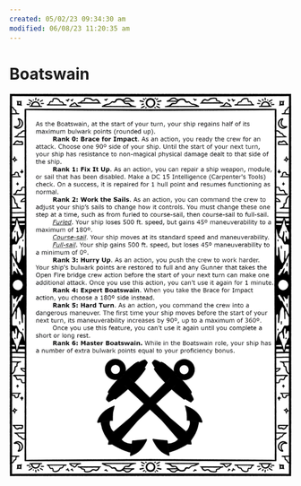```yaml
---
created: 05/02/23 09:34:30 am
modified: 06/08/23 11:20:35 am
---
```


# Boatswain

![boatswain](../../../attachments/Boatswain.png)
